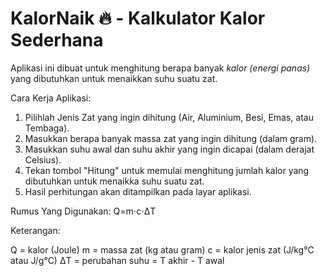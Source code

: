 # KalorNaik 🔥 - Kalkulator Kalor Sederhana
Aplikasi ini dibuat untuk menghitung berapa banyak *kalor (energi panas)* yang dibutuhkan untuk menaikkan suhu suatu zat. 

Cara Kerja Aplikasi:
1. Pilihlah Jenis Zat yang ingin dihitung (Air, Aluminium, Besi, Emas, atau Tembaga).
2. Masukkan berapa banyak massa zat yang ingin dihitung (dalam gram).
3. Masukkan suhu awal dan suhu akhir yang ingin dicapai (dalam derajat Celsius).
4. Tekan tombol "Hitung" untuk memulai menghitung jumlah kalor yang dibutuhkan untuk menaikka suhu suatu zat.
5. Hasil perhitungan akan ditampilkan pada layar aplikasi.

Rumus Yang Digunakan:
Q=m⋅c⋅ΔT

Keterangan:

Q = kalor (Joule)
m = massa zat (kg atau gram)
c = kalor jenis zat (J/kg°C atau J/g°C)
ΔT = perubahan suhu = T akhir - T awal
